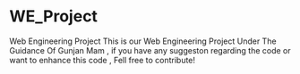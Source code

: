 # WE_Project
Web Engineering Project 
This is our Web Engineering Project Under The Guidance Of Gunjan Mam , if you have any suggeston regarding the code or want to enhance this code , Fell free to contribute!
